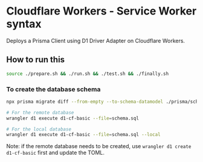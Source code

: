 # Cloudflare Workers - Service Worker syntax

Deploys a Prisma Client using D1 Driver Adapter on Cloudflare Workers.

## How to run this

```sh
source ./prepare.sh && ./run.sh && ./test.sh && ./finally.sh
```

### To create the database schema

```sh
npx prisma migrate diff --from-empty --to-schema-datamodel ./prisma/schema.prisma --script > schema.sql

# For the remote database
wrangler d1 execute d1-cf-basic --file=schema.sql

# For the local database
wrangler d1 execute d1-cf-basic --file=schema.sql --local
```

Note: if the remote database needs to be created, use `wrangler d1 create d1-cf-basic` first and update the TOML.
